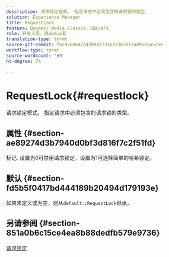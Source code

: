 ```yaml
---
description: 请求锁定模式。 指定请求中必须包含的请求锁的类型。
solution: Experience Manager
title: RequestLock
feature: Dynamic Media Classic，SDK/API
role: 开发人员，商业从业者
translation-type: tm+mt
source-git-commit: f6c97606d7a4209427316d7367013ad9585a5cae
workflow-type: tm+mt
source-wordcount: '69'
ht-degree: 7%

---
```



# RequestLock{#requestlock}

请求锁定模式。 指定请求中必须包含的请求锁的类型。

## 属性 {#section-ae89274d3b7940d0bf3d816f7c2f51fd}

标记. 设置为0可禁用请求锁定，设置为1可选择简单的哈希锁定。

## 默认 {#section-fd5b5f0417bd444189b20494d179193e}

如果未定义或为空，则从`default::RequestLock`继承。

## 另请参阅 {#section-851a0b6c15ce4ea8b88dedfb579e9736}

[请求锁定](../../../../../is-api/image-catalog/image-serving-api-ref/c-image-catalog-reference/c-attributes-reference/r-requestlock.md#reference-8bbe2f581be847d3b9fa123e8e5e94b0)
